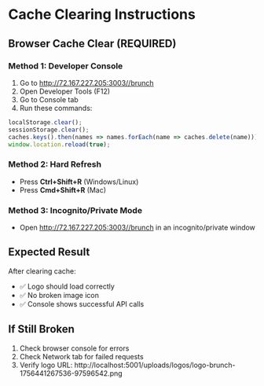 # Cache Clearing Instructions

## Browser Cache Clear (REQUIRED)

### Method 1: Developer Console
1. Go to http://72.167.227.205:3003//brunch
2. Open Developer Tools (F12)
3. Go to Console tab
4. Run these commands:
```javascript
localStorage.clear();
sessionStorage.clear();
caches.keys().then(names => names.forEach(name => caches.delete(name)));
window.location.reload(true);
```

### Method 2: Hard Refresh
- Press **Ctrl+Shift+R** (Windows/Linux)
- Press **Cmd+Shift+R** (Mac)

### Method 3: Incognito/Private Mode
- Open http://72.167.227.205:3003//brunch in an incognito/private window

## Expected Result
After clearing cache:
- ✅ Logo should load correctly
- ✅ No broken image icon
- ✅ Console shows successful API calls

## If Still Broken
1. Check browser console for errors
2. Check Network tab for failed requests
3. Verify logo URL: http://localhost:5001/uploads/logos/logo-brunch-1756441267536-97596542.png
